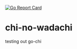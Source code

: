 [![Go Report Card](https://goreportcard.com/badge/github.com/stianfro/chi-no-wadachi)](https://goreportcard.com/report/github.com/stianfro/chi-no-wadachi)

# chi-no-wadachi

testing out go-chi
